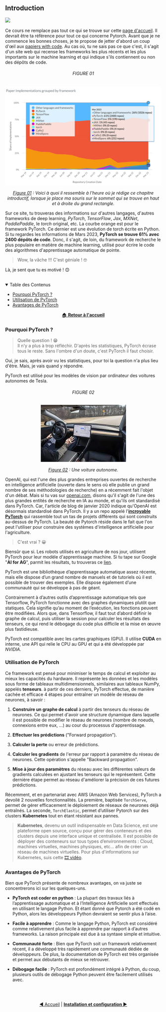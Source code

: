 ## Introduction
![](https://img.shields.io/badge/lastest-2023--05--16-success)
<!-- ![](https://img.shields.io/badge/status-en%20r%C3%A9daction%20-yellow) -->

Ce cours ne remplace pas tout ce qui se trouve sur cette
[page d'accueil](https://pytorch.org/docs/stable/index.html).
Il devrait être ta référence pour tout ce qui concerne Pytorch.
Avant que je ne commence les bonnes choses, je te propose de jetter d'abord
un coup d'œil aux
[papiers with code](https://paperswithcode.com/trends). Au cas où, tu ne sais
pas ce que c'est, il s'agit d'un site web qui recense les frameworks les plus
récents et les plus importants sur le machine learning et qui indique s'ils
contiennent ou non des dépôts de code.

<div align="center">

###### FIGURE 01
![](./images/paper_with_code.png)

</div>
<p align="center">
<i>
<ins>Figure 01</ins> : Voici à quoi il ressemble à l'heure où je rédige ce
chapitre introductif, lorsque je place ma souris sur le sommet qui se trouve
en haut et à droite du grand rectangle.
</i>
</p>

Sur ce site, tu trouveras des informations sur
d'autres langages, d'autres frameworks de deep learning, *PyTorch*,
*TensorFlow*, *Jax*, *MXNet*, *PaddlePaddle*, le *torch* original, etc.
La courbe orange est pour le framework PyTorch.
Ce dernier est une évolution de torch écrite en Python. Si tu regardes les
informations de Mars 2023, **PyTorch se trouve 61% avec 2400 dépôts de
code**. Donc, il s'agit, de loin, du framework de recherche le plus populaire
en matière de machine learning, utilisé pour écrire le code des algorithmes
d'apprentissage automatique de pointe.

> Wow, la vâche !!! C'est géniale ! :nerd_face:

Là, je sent que tu es motivé ! :blush:

<br/>
<details id="table-content" open>
    <summary>Table des Contenus</summary>
    <ul>
        <li><a href="#pourquoi-pytorch-">Pourquoi PyTorch ?</a></li>
        <li><a href="#utilisation-de-pytorch">Utilisation de PyTorch</a></li>
        <li><a href="#avantages-de-pytorch">Avantages de PyTorch</a></li>
    </ul>

</details>

<div align="center">

[:house: **Retour à l'accueil**](../README.md)

</div>

### Pourquoi PyTorch ?
> Quelle question ! :grin: <br/>
Il n'y a plus à trop réfléchir. D'après les statistiques,
PyTorch écrase tous le reste. Sans l'ombre d'un doute, c'est PyTorch il faut
choisir.

Oui, je sais, après avoir vu les statistiques, pour toi la question n'a plus
lieu d'être. Mais, je vais quand y répondre.

PyTorch est utilisé pour les modèles de vision
par ordinateur des voitures autonomes de Tesla.

<div align="center">

###### FIGURE 02
![](./images/image_01.jpeg)

</div>
<p align="center">
<i>
<ins>Figure 02</ins> : Une voiture autonome.
</i>
</p>

OpenAI, qui est l'une des plus grandes entreprises ouvertes de recherche en
intelligence artificielle (ouverte dans le sens où elle publie un grand
nombre de ses méthodologies de recherche) en a récemment fait l'objet d'un
débat. Mais si tu vas sur [openai.com](https://openai.com), disons qu'il s'agit
de l'une des plus grandes entités de recherche en IA au monde, et qu'ils ont
standardisé dans PyTorch. Car, l'article de blog de janvier 2020 indique
qu'OpenAI est désormais standardisé dans PyTorch. Il y a un repo appelé
l'[**incroyable PyTorch**](https://github.com/ritchieng/the-incredible-pytorch)
qui rassemble tout un tas de projets différents
qui sont construits au-dessus de PyTorch. La beauté de Pytorch réside dans
le fait que l'on peut l'utiliser pour construire des systèmes d'intelligence
artificielle pour l'agriculture.

> C'est vrai ? :grinning:

Biensûr que si. Les robots utilisés en agriculture de nos jour, utilisent
PyTorch pour leur modèle d'apprentissage machine. Si tu tape sur Google
"**AI for AG**", parmit les résultats, tu trouveras ce
[lien](https://medium.com/pytorch/ai-for-ag-production-machine-learning-for-agriculture-e8cfdb9849a1).

PyTorch est une bibliothèque d’apprentissage automatique assez récente, mais
elle dispose d’un grand nombre de manuels et de tutoriels où il est possible
de trouver des exemples. Elle dispose également d’une communauté qui se
développe à pas de géant.

Contrairement à d’autres outils d’apprentissage automatique tels que
Tensorflow, PyTorch fonctionne avec des graphes dynamiques plutôt que
statiques. Cela signifie qu’au moment de l’exécution, les fonctions peuvent
être modifiées. Alors que, dans Tensorflow, il faut tout d’abord définir le
graphe de calcul, puis utiliser la session pour calculer les résultats des
tenseurs, ce qui rend le débogage du code plus difficile et la mise en œuvre
plus fastidieuse.

PyTorch est compatible avec les cartes graphiques (GPU). Il utilise
**CUDA** en interne, une API qui relie le CPU au GPU et qui a été développée
par *NVIDIA*.


### Utilisation de PyTorch
Ce framework est pensé pour minimiser le temps de calcul et exploiter au mieux
les capacités du hardware. Il représente les données et les modèles sous forme
de tableaux multidimensionnels, similaires aux tableaux NumPy, appelés
**tenseurs**. à partir de ces derniers, PyTorch effectue, de manière cachée et
efficace 4 étapes pour entraîner un modèle de réseau de neurones, à savoir :

1. **Construire un graphe de calcul** à partir des tenseurs du réseau de
neurones. Ce qui permet d'avoir une structure dynamique dans laquelle
il est possible de modifier le réseau de neurones (nombre de noeuds, connexions
entre eux, ...) au cour du processus d'apprentissage.

2. **Effectuer les prédictions** ("Forward propagation").

3. **Calculer la perte** ou erreur de prédictions.

4. **Calculer les gradients** de l'erreur par rapport à paramètre du réseau de
neurones. Cette opération s'appelle "Backward propagation".

5. **Mise à jour des paramètres** du réseau avec les différentes valeurs de
gradients calculées en ajustant les tenseurs qui le représentent. Cette
dernière étape permet au réseau d'améliorer la précision de ces futures
prédictions.

Récemment, et en partenariat avec AWS (Amazon Web Services), PyTorch
a devoilé 2 nouvelles fonctionnalités. La première, baptisée `TorchServe`,
permet de gérer efficacement le déploiement de réseaux de neurones déjà
entraînés. La seconde, `TorchElastic`, permet d’utiliser Pytorch sur des
clusters **Kubernetes** tout en étant résistant aux pannes.

> **Kubernetes**, devenu un outil indispensable en Data Science, est une
plateforme open source, conçu pour gérer des conteneurs et des clusters depuis
une interface unique et centralisée. Il est possible de déployer des
conteneurs sur tous types d’environnements : Cloud, machines virtuelles,
machines physiques, etc... afin de créer un réseau de machines virtuelles.
Pour plus d'informations sur Kubernetes, suis cette
[🎞 vidéo](https://youtu.be/NChhdOZV4sY).


### Avantages de PyTorch
Bien que PyTorch présente de nombreux avantages, on va juste se concentrerons
ici sur les quelques-uns.

- **PyTorch est coder en python** : La plupart des travaux liés à
l’apprentissage automatique et à l’Intelligence Artificielle sont effectués
en utilisant le langage Python. Et étant donné que Pytorch a été codé en
Python, alors les développeurs Python devraient se sentir plus à l’aise.

- **Facile à apprendre** : Comme le langage Python, PyTorch est considéré
comme relativement plus facile à apprendre par rapport à d’autres frameworks.
La raison principale est due à sa syntaxe simple et intuitive.

- **Communauté forte** : Bien que PyTorch soit un framework relativement
récent, il a développé très rapidement une communauté dédiée de développeurs.
De plus, la documentation de PyTorch est très organisée et permet aux
débutants de mieux se retrouver.

- **Débogage facile** : PyTorch est profondément intégré à Python, du coup,
plusieurs outils de débogage Python peuvent être facilement utilisés
avec.


<br/>
<br/>
<div align="center">

[:arrow_backward: Accueil](../README.md)
| [**Installation et configuration :arrow_forward:**](../install/README.md)

</div>
